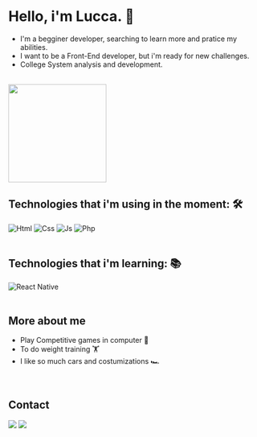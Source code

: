 # Hello, i'm Lucca. 👋

- I'm a begginer developer, searching to learn more and pratice my abilities.
- I want to be a Front-End developer, but i'm ready for new challenges.
- College System analysis and development.
<br>

<img height="195 cm" src="https://github-readme-streak-stats.herokuapp.com/?user=LuccaMF&stroke=f8d847&background=141321&ring=FFD700&fire=FFD700&currStreakNum=FFD700&currStreakLabel=FFD700&sideNums=FFD700&sideLabels=FFD700&dates=a9fef7&hide_border=true&date_format=j/n/Y"/>
<br>

## Technologies that i'm using in the moment: 🛠️

<div style="display: inline_block">
  <img align="center" alt="Html" heigth="40" src="https://img.shields.io/badge/HTML-239120?style=for-the-badge&logo=html5&logoColor=white">
  <img align="center" alt="Css" heigth="40" src="https://img.shields.io/badge/CSS-239120?&style=for-the-badge&logo=css3&logoColor=white">
  <img align="center" alt="Js" heigth="40" src="https://img.shields.io/badge/JavaScript-323330?style=for-the-badge&logo=javascript&logoColor=F7DF1E">
  <img align="center" alt="Php" heigth="40" src="https://img.shields.io/badge/PHP-777BB4?style=for-the-badge&logo=php&logoColor=white">
</div><br>

## Technologies that i'm learning: 📚

<div style="display: inline_block">
  <img align="center" alt="React Native" heigth="40" src="https://img.shields.io/badge/React_Native-20232A?style=for-the-badge&logo=react&logoColor=61DAFB">
</div><br>

## More about me

- Play Competitive games in computer 👾
- To do weight training 🏋️
- I like so much cars and costumizations 🏎️
<br>

## Contact

<div style="display: inline_block">
  <a href="https://www.linkedin.com/in/luccamaltafreitas/" target = "_blank"><img src="https://img.shields.io/badge/LinkedIn-0077B5?style=for-the-badge&logo=linkedin&logoColor=white" target = "_blank"></a>
  <a href="mailto:luccamaltafreitas@gmail.com" target = "_blank"><img src="https://img.shields.io/badge/Gmail-D14836?style=for-the-badge&logo=gmail&logoColor=white" target = "_blank"></a>
</div>
